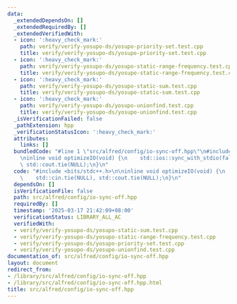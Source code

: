 ```yaml
---
data:
  _extendedDependsOn: []
  _extendedRequiredBy: []
  _extendedVerifiedWith:
  - icon: ':heavy_check_mark:'
    path: verify/verify-yosupo-ds/yosupo-priority-set.test.cpp
    title: verify/verify-yosupo-ds/yosupo-priority-set.test.cpp
  - icon: ':heavy_check_mark:'
    path: verify/verify-yosupo-ds/yosupo-static-range-frequency.test.cpp
    title: verify/verify-yosupo-ds/yosupo-static-range-frequency.test.cpp
  - icon: ':heavy_check_mark:'
    path: verify/verify-yosupo-ds/yosupo-static-sum.test.cpp
    title: verify/verify-yosupo-ds/yosupo-static-sum.test.cpp
  - icon: ':heavy_check_mark:'
    path: verify/verify-yosupo-ds/yosupo-unionfind.test.cpp
    title: verify/verify-yosupo-ds/yosupo-unionfind.test.cpp
  _isVerificationFailed: false
  _pathExtension: hpp
  _verificationStatusIcon: ':heavy_check_mark:'
  attributes:
    links: []
  bundledCode: "#line 1 \"src/alfred/config/io-sync-off.hpp\"\n#include <bits/stdc++.h>\n\
    \ninline void optimizeIO(void) {\n    std::ios::sync_with_stdio(false);\n    std::cin.tie(NULL),\
    \ std::cout.tie(NULL);\n}\n"
  code: "#include <bits/stdc++.h>\n\ninline void optimizeIO(void) {\n    std::ios::sync_with_stdio(false);\n\
    \    std::cin.tie(NULL), std::cout.tie(NULL);\n}\n"
  dependsOn: []
  isVerificationFile: false
  path: src/alfred/config/io-sync-off.hpp
  requiredBy: []
  timestamp: '2025-03-17 21:42:09+08:00'
  verificationStatus: LIBRARY_ALL_AC
  verifiedWith:
  - verify/verify-yosupo-ds/yosupo-static-sum.test.cpp
  - verify/verify-yosupo-ds/yosupo-static-range-frequency.test.cpp
  - verify/verify-yosupo-ds/yosupo-priority-set.test.cpp
  - verify/verify-yosupo-ds/yosupo-unionfind.test.cpp
documentation_of: src/alfred/config/io-sync-off.hpp
layout: document
redirect_from:
- /library/src/alfred/config/io-sync-off.hpp
- /library/src/alfred/config/io-sync-off.hpp.html
title: src/alfred/config/io-sync-off.hpp
---
```

